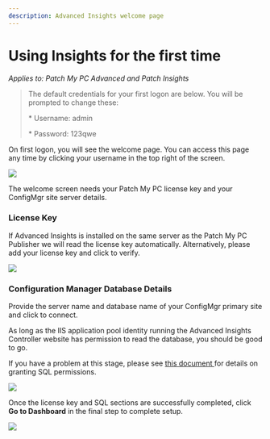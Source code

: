 ```yaml
---
description: Advanced Insights welcome page
---
```


# Using Insights for the first time

_Applies to: Patch My PC Advanced and Patch Insights_

> The default credentials for your first logon are below. You will be prompted to change these:
>
> \* Username: admin
>
> \* Password: 123qwe

On first logon, you will see the welcome page. You can access this page any time by clicking your username in the top right of the screen.

![](../.gitbook/assets/image-\(1209\).png)

The welcome screen needs your Patch My PC license key and your ConfigMgr site server details.

### License Key

If Advanced Insights is installed on the same server as the Patch My PC Publisher we will read the license key automatically. Alternatively, please add your license key and click to verify.

![](../.gitbook/assets/image-\(1109\).png)

### Configuration Manager Database Details

Provide the server name and database name of your ConfigMgr primary site and click to connect.

As long as the IIS application pool identity running the Advanced Insights Controller website has permission to read the database, you should be good to go.

If you have a problem at this stage, please see [this document ](insights-sql-permission-requirements.md)for details on granting SQL permissions.

![](../.gitbook/assets/image-\(1106\).png)

Once the license key and SQL sections are successfully completed, click **Go to Dashboard** in the final step to complete setup.

![](../.gitbook/assets/image-\(1138\).png)
